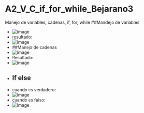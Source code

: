 # A2_V_C_if_for_while_Bejarano3
Manejo de variables, cadenas, if, for, while
##Mandejo de variables
- ![image](https://github.com/user-attachments/assets/fe7d0831-5793-4ffd-8540-28d9d6a64971)
- resultado:
- ![image](https://github.com/user-attachments/assets/77fafb20-1f0d-4f3e-83fd-ac732c6e7368)
- ##Manejo de cadenas
- ![image](https://github.com/user-attachments/assets/30e6abf3-aeee-4559-b290-634e7a94656b)
- Resultado:
- ![image](https://github.com/user-attachments/assets/4123a605-9c92-4fd8-a4e7-4680a54a78eb)
- ## If else
- cuando es verdadero:
- ![image](https://github.com/user-attachments/assets/7166efbf-0e15-4164-b009-2638d94b21f8)
- cuando es falso:
- ![image](https://github.com/user-attachments/assets/735027a9-f0a5-4e1e-a7e4-9c4bc0a2304f)



















